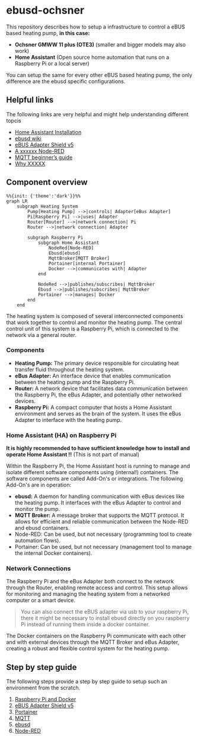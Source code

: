 # ebusd-ochsner

This repository describes how to setup a infrastructure to control a eBUS based heating pump, **in this case:**
 - **Ochsner GMWW 11 plus (OTE3)** (smaller and bigger models may also work)
 - **Home Assistant** (Open source home automation that runs on a Raspberry Pi or a local server)

You can setup the same for every other eBUS based heating pump, the only difference are the ebusd specific configurations.

## Helpful links

The following links are very helpful and might help understanding different topcis

- [Home Assistant Installation](https://www.home-assistant.io/installation/)
- [ebusd wiki](https://github.com/john30/ebusd/wiki)
- [eBUS Adapter Shield v5](https://adapter.ebusd.eu/v5/)
- [A xxxxxx Node-RED](https://noderedguide.com/nr-lecture-1/)
- [MQTT beginner’s guide](https://www.u-blox.com/en/blogs/insights/mqtt-beginners-guide#:~:text=MQTT%20is%20a%20publish%2Dand,topics%20handled%20by%20a%20broker.)
- [Why XXXXX](https://www.xxxxxiner.io/why-portainer)

## Component overview

```mermaid
%%{init: {'theme':'dark'}}%%
graph LR  
    subgraph Heating System  
        Pump[Heating Pump] -->|controls| Adapter[eBus Adapter]  
        Pi[Raspberry Pi] -->|uses| Adapter  
        Router[Router] -->|network connection| Pi  
        Router -->|network connection| Adapter  
  
        subgraph Raspberry Pi  
            subgraph Home Assistant  
                NodeRed[Node-RED]  
                Ebusd[ebusd]  
                MqttBroker[MQTT Broker]  
                Portainer[internal Portainer]
                Docker -->|communicates with| Adapter 
            end  
  
            NodeRed -->|publishes/subscribes| MqttBroker  
            Ebusd -->|publishes/subscribes| MqttBroker  
            Portainer -->|manages| Docker  
        end  
    end  

```

The heating system is composed of several interconnected components that work together to control and monitor the heating pump. The central control unit of this system is a Raspberry Pi, which is connected to the network via a general router.

### Components

- **Heating Pump:** The primary device responsible for circulating heat transfer fluid throughout the heating system.
- **eBus Adapter:** An interface device that enables communication between the heating pump and the Raspberry Pi.
- **Router:** A network device that facilitates data communication between the Raspberry Pi, the eBus Adapter, and potentially other networked devices.
- **Raspberry Pi:** A compact computer that hosts a Home Assistant environment and serves as the brain of the system. It uses the eBus Adapter to interface with the heating pump.

### Home Assistant (HA) on Raspberry Pi

**It is highly recommended to have sufficient knowledge how to install and operate Home Assistant !!** (This is not part of manual)

Within the Raspberry Pi, the Home Assistant host is running to manage and isolate different software components using (internal!) containers. The software components are called
Add-On's or integrations.
The following Add-On's are in operation:

- **ebusd:** A daemon for handling communication with eBus devices like the heating pump. It interfaces with the eBus Adapter to control and monitor the pump.
- **MQTT Broker:** A message broker that supports the MQTT protocol. It allows for efficient and reliable communication between the Node-RED and ebusd containers.
- Node-RED: Can be used, but not necessary (programming tool to create automation flows).
- Portainer: Can be used, but not necessary (management tool to manage the internal Docker containers).

### Network Connections

The Raspberry Pi and the eBus Adapter both connect to the network through the Router, enabling remote access and control. This setup allows for monitoring and managing the heating system from a networked computer or a smart device.
>You can also connect the eBUS adapter via usb to your raspberry Pi, there it might be necessary to install ebusd directly on you raspberry Pi instead of running them inside a docker container.

The Docker containers on the Raspberry Pi communicate with each other and with external devices through the MQTT Broker and eBus Adapter, creating a robust and flexible control system for the heating pump.

## Step by step guide

The following steps provide a step by step guide to setup such an environment from the scratch.

1) [Raspberry Pi and Docker](./docs/raspberry_pi_docker.md)
2) [eBUS Adapter Shield v5](./docs/ebus_adapter.md)
3) [Portainer](./docs/portainer.md)
4) [MQTT](./docs/mqtt.md)
5) [ebusd](./docs/ebusd.md)
6) [Node-RED](./docs/nodered.md)
